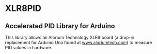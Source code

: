 # XLR8PID
## Accelerated PID Library for Arduino

This library allows an Alorium Technology XLR8 board (a drop-in replacement for Arduino Uno found at www.aloriumtech.com) to measure PID values in hardware.
